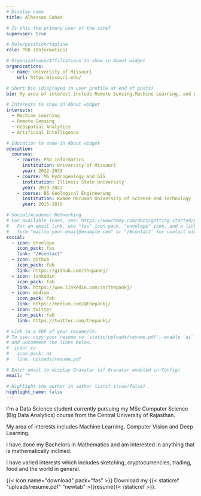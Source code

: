 ```yaml
---
# Display name
title: Alhassan Sahad

# Is this the primary user of the site?
superuser: true

# Role/position/tagline
role: PhD (Informatics)

# Organizations/Affiliations to show in About widget
organizations:
  - name: University of Missouri
    url: https:missouri.edu/

# Short bio (displayed in user profile at end of posts)
bio: My area of interest include Remote Sensing,Machine Learning, and Geospatial Analytics

# Interests to show in About widget
interests:
  - Machine Learning
  - Remote Sensing
  - Geospatial Analytics
  - Artificial Intelligence

# Education to show in About widget
education:
  courses:
    - course: PhD Informatics
      institution: University of Missouri
      year: 2022-2025
    - course: MS Hydrogeology and GIS
      institution: Illinois State University
      year: 2019-2022
    - course: BS Geological Engineering
      institution: Kwame Nkrumah University of Science and Technology
      year: 2015-2019

# Social/Academic Networking
# For available icons, see: https://wowchemy.com/docs/getting-started/page-builder/#icons
#   For an email link, use "fas" icon pack, "envelope" icon, and a link in the
#   form "mailto:your-email@example.com" or "/#contact" for contact widget.
social:
  - icon: envelope
    icon_pack: fas
    link: "/#contact"
  - icon: github
    icon_pack: fab
    link: https://github.com/thepankj/
  - icon: linkedin
    icon_pack: fab
    link: https://www.linkedin.com/in/thepankj/
  - icon: medium
    icon_pack: fab
    link: https://medium.com/@thepankj/
  - icon: twitter
    icon_pack: fab
    link: https://twitter.com/thepankj/

# Link to a PDF of your resume/CV.
# To use: copy your resume to `static/uploads/resume.pdf`, enable `ai` icons in `params.toml`,
# and uncomment the lines below.
#- icon: cv
#   icon_pack: ai
#   link: uploads/resume.pdf

# Enter email to display Gravatar (if Gravatar enabled in Config)
email: ""

# Highlight the author in author lists? (true/false)
highlight_name: false
---
```


I'm a Data Science student currently pursuing my MSc Computer Science (Big Data Analytics) course from the Central University of Rajasthan.

My area of interests includes Machine Learning, Computer Vision and Deep Learning.

I have done my Bachelors in Mathematics and am interested in anything that is mathematically inclined.

I have varied interests which includes sketching, cryptocurrencies, trading, food and the world in general.

{{< icon name="download" pack="fas" >}} Download my {{< staticref "uploads/resume.pdf" "newtab" >}}resumé{{< /staticref >}}.
